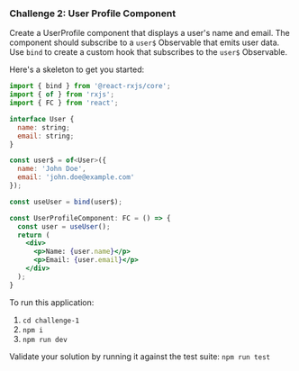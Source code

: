 
### Challenge 2: User Profile Component

Create a UserProfile component that displays a user's name and email. The component should subscribe to a `user$` Observable that emits user data. Use `bind` to create a custom hook that subscribes to the `user$` Observable.

Here's a skeleton to get you started:

```jsx
import { bind } from '@react-rxjs/core';
import { of } from 'rxjs';
import { FC } from 'react';

interface User {
  name: string;
  email: string;
}

const user$ = of<User>({
  name: 'John Doe',
  email: 'john.doe@example.com'
});

const useUser = bind(user$);

const UserProfileComponent: FC = () => {
  const user = useUser();
  return (
    <div>
      <p>Name: {user.name}</p>
      <p>Email: {user.email}</p>
    </div>
  );
}

```


To run this application:
1. `cd challenge-1`
2. `npm i`
3. `npm run dev`


Validate your solution by running it against the test suite:
`npm run test`

